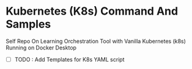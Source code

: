 # Kubernetes (K8s) Command And Samples
Self Repo On Learning Orchestration Tool with Vanilla Kubernetes (k8s) Running on Docker Desktop

- [ ]  TODO : Add Templates for K8s YAML script 
